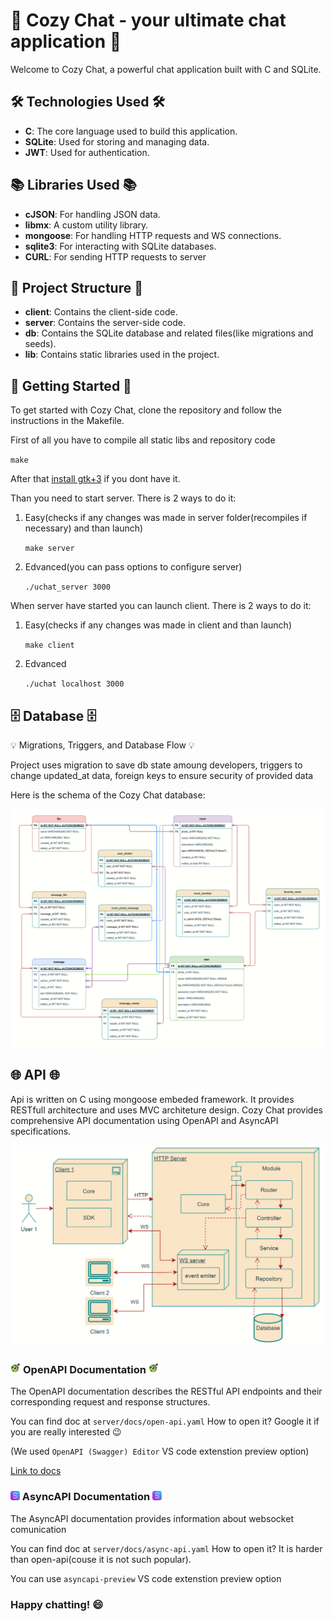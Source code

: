 # 🚀 Cozy Chat - your ultimate chat application 🚀

Welcome to Cozy Chat, a powerful chat application built with C and SQLite.

## 🛠️ Technologies Used 🛠️

-   **C**: The core language used to build this application.
-   **SQLite**: Used for storing and managing data.
-   **JWT**: Used for authentication.

## 📚 Libraries Used 📚

-   **cJSON**: For handling JSON data.
-   **libmx**: A custom utility library.
-   **mongoose**: For handling HTTP requests and WS connections.
-   **sqlite3**: For interacting with SQLite databases.
-   **CURL**: For sending HTTP requests to server

## 📁 Project Structure 📁

-   **client**: Contains the client-side code.
-   **server**: Contains the server-side code.
-   **db**: Contains the SQLite database and related files(like migrations and seeds).
-   **lib**: Contains static libraries used in the project.

## 🚀 Getting Started 🚀

To get started with Cozy Chat, clone the repository and follow the instructions in the Makefile.

First of all you have to compile all static libs and repository code

`make`

After that [install gtk+3](https://letmegooglethat.com/?q=how+to+install+gtk3) if you dont have it.

Than you need to start server.
There is 2 ways to do it:

1. Easy(checks if any changes was made in server folder(recompiles if necessary) and than launch)

    `make server`

2. Edvanced(you can pass options to configure server)

    `./uchat_server 3000`

When server have started you can launch client.
There is 2 ways to do it:

1. Easy(checks if any changes was made in client and than launch)

    `make client`

2. Edvanced

    `./uchat localhost 3000`

## 🗄️ Database 🗄️

💡 Migrations, Triggers, and Database Flow 💡

Project uses migration to save db state amoung developers, triggers to change updated_at data, foreign keys to ensure security of provided data

Here is the schema of the Cozy Chat database:

![UChat Database Schema](assets/uchat-db.png)

## 🌐 API 🌐

Api is written on C using mongoose embeded framework.
It provides RESTfull architecture and uses MVC architeture design.
Cozy Chat provides comprehensive API documentation using OpenAPI and AsyncAPI specifications.

![server-design-image](assets/server-request-flow.png)

### <img src="assets/openapi-logo.svg" width="20" height="20"/>OpenAPI Documentation <img src="assets/openapi-logo.svg" width="20" height="20"/>

The OpenAPI documentation describes the RESTful API endpoints and their corresponding request and response structures.

You can find doc at `server/docs/open-api.yaml`
How to open it? Google it if you are really interested 😉

(We used `OpenAPI (Swagger) Editor` VS code extenstion preview option)

[Link to docs](https://uchat-api-docs.vercel.app/)

### <img src="assets/asyncapi-logo.svg" width="15" height="15"/> AsyncAPI Documentation <img src="assets/asyncapi-logo.svg" width="15" height="15"/>

The AsyncAPI documentation provides information about websocket comunication

You can find doc at `server/docs/async-api.yaml`
How to open it? It is harder than open-api(couse it is not such popular).

You can use `asyncapi-preview` VS code extenstion preview option

### Happy chatting! 😄

